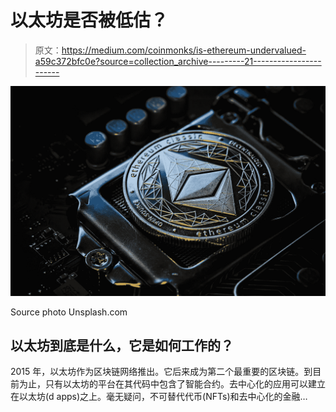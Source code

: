 # 以太坊是否被低估？

> 原文：<https://medium.com/coinmonks/is-ethereum-undervalued-a59c372bfc0e?source=collection_archive---------21----------------------->

![](img/316cbefde3a129ba6e59323d106c02f8.png)

Source photo Unsplash.com

## 以太坊到底是什么，它是如何工作的？

2015 年，以太坊作为区块链网络推出。它后来成为第二个最重要的区块链。到目前为止，只有以太坊的平台在其代码中包含了智能合约。去中心化的应用可以建立在以太坊(d apps)之上。毫无疑问，不可替代代币(NFTs)和去中心化的金融…